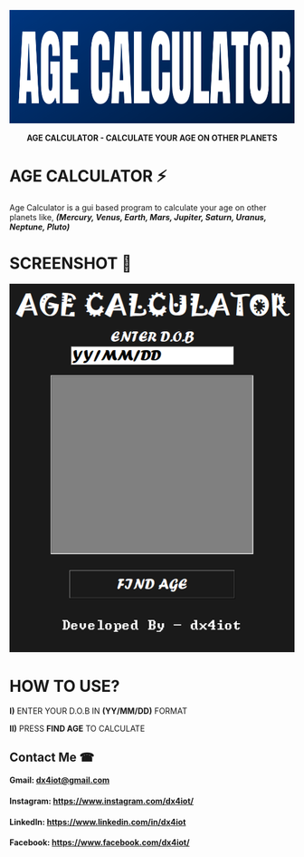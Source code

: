 <p align="center"><img src="logo/logo.png" width="700" height="200" alt="logo"></p>
<p align="center"><b>AGE CALCULATOR - CALCULATE YOUR AGE ON OTHER PLANETS</b></p>

# AGE CALCULATOR ⚡
Age Calculator is a gui based program to calculate your age on other planets like, _**(Mercury, Venus, Earth, Mars, Jupiter, Saturn, Uranus, Neptune, Pluto)**_

# SCREENSHOT 📸
![](ss/ss.PNG)

# HOW TO USE?
**I)** ENTER YOUR D.O.B IN **(YY/MM/DD)** FORMAT 

**II)** PRESS **FIND AGE** TO CALCULATE

## Contact Me ☎

#### Gmail: dx4iot@gmail.com

#### Instagram: https://www.instagram.com/dx4iot/

#### LinkedIn: https://www.linkedin.com/in/dx4iot

#### Facebook: https://www.facebook.com/dx4iot/


